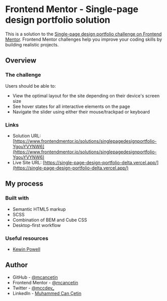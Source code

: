 # Frontend Mentor - Single-page design portfolio solution

This is a solution to the [Single-page design portfolio challenge on Frontend Mentor](https://www.frontendmentor.io/challenges/singlepage-design-portfolio-2MMhyhfKVo). Frontend Mentor challenges help you improve your coding skills by building realistic projects.

## Overview

### The challenge

Users should be able to:

- View the optimal layout for the site depending on their device's screen size
- See hover states for all interactive elements on the page
- Navigate the slider using either their mouse/trackpad or keyboard

### Links

- Solution URL: [https://www.frontendmentor.io/solutions/singlepagedesignportfolio-YgouYVYNW6](https://www.frontendmentor.io/solutions/singlepagedesignportfolio-YgouYVYNW6)
- Live Site URL: [https://single-page-design-portfolio-delta.vercel.app/](https://single-page-design-portfolio-delta.vercel.app/)

## My process

### Built with

- Semantic HTML5 markup
- SCSS
- Combination of BEM and Cube CSS
- Desktop-first workflow

### Useful resources

- [Kewin Powell](https://www.youtube.com/playlist?list=PL4-IK0AVhVjNDRHoXGort7sDWcna8cGPA)

## Author

- GitHub - [@mcancetin](https://github.com/mcancetin)
- Frontend Mentor - [@mcancetin](https://www.frontendmentor.io/profile/mcancetin)
- Twitter - [@mccdev\_](https://twitter.com/mccdev_)
- LinkedIn - [Muhammed Can Çetin](https://www.linkedin.com/in/mcancetin/)
